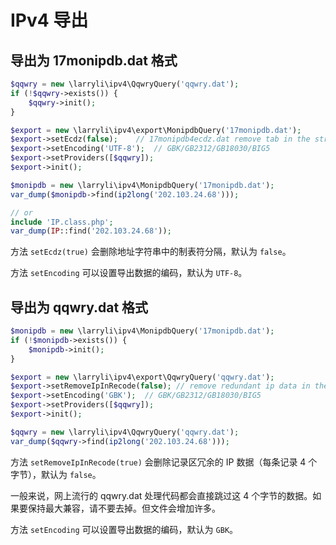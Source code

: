# IPv4 导出

## 导出为 17monipdb.dat 格式

```php
$qqwry = new \larryli\ipv4\QqwryQuery('qqwry.dat');
if (!$qqwry->exists()) {
    $qqwry->init();
}

$export = new \larryli\ipv4\export\MonipdbQuery('17monipdb.dat');
$export->setEcdz(false);    // 17monipdb4ecdz.dat remove tab in the string.
$export->setEncoding('UTF-8');  // GBK/GB2312/GB18030/BIG5
$export->setProviders([$qqwry]);
$export->init();

$monipdb = new \larryli\ipv4\MonipdbQuery('17monipdb.dat');
var_dump($monipdb->find(ip2long('202.103.24.68')));

// or
include 'IP.class.php';
var_dump(IP::find('202.103.24.68'));
```

方法 ```setEcdz(true)``` 会删除地址字符串中的制表符分隔，默认为 ```false```。

方法 ```setEncoding``` 可以设置导出数据的编码，默认为 ```UTF-8```。

## 导出为 qqwry.dat 格式

```php
$monipdb = new \larryli\ipv4\MonipdbQuery('17monipdb.dat');
if (!$monipdb->exists()) {
    $monipdb->init();
}

$export = new \larryli\ipv4\export\QqwryQuery('qqwry.dat');
$export->setRemoveIpInRecode(false); // remove redundant ip data in the recode data (4 char per a recode)
$export->setEncoding('GBK');  // GBK/GB2312/GB18030/BIG5
$export->setProviders([$qqwry]);
$export->init();

$qqwry = new \larryli\ipv4\QqwryQuery('qqwry.dat');
var_dump($qqwry->find(ip2long('202.103.24.68')));
```

方法 ```setRemoveIpInRecode(true)``` 会删除记录区冗余的 IP 数据（每条记录 4 个字节），默认为 ```false```。

一般来说，网上流行的 qqwry.dat 处理代码都会直接跳过这 4 个字节的数据。如果要保持最大兼容，请不要去掉。但文件会增加许多。

方法 ```setEncoding``` 可以设置导出数据的编码，默认为 ```GBK```。
